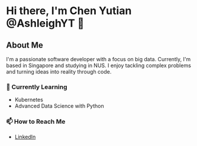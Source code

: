 # Hi there, I'm Chen Yutian @AshleighYT 👋

## About Me

I'm a passionate software developer with a focus on big data. Currently, I'm based in Singapore and studying in NUS. I enjoy tackling complex problems and turning ideas into reality through code.

### 🌱 Currently Learning
- Kubernetes
- Advanced Data Science with Python

### 📫 How to Reach Me
- [LinkedIn](https://www.linkedin.com/in/yutian-chen-ashley)
